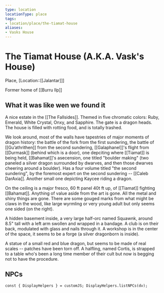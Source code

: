 ```yaml
---
type: location
locationType: place
tags: 
- location/place/the-tiamat-house
aliases:
- Vasks House
---
```


# The Tiamat House (A.K.A. Vask's House)
Place, [Location::[[Jalantar]]]

Former home of [[Burru Ilp]]

## What it was like wen we found it
A nice estate in the [[The Fallsides]].  Themed in five chromatic colors: Ruby, Emerald, White Crystal, Onxy, and Sapphire. The gate is a dragon heads. The house is filled with rotting food, and is totally trashed. 

We look around, most of the walls have tapestries of major moments of dragon history: the battle of the fork from the first sundering, the battle of [[Gu’athrithen]] from the second sundering, [[Galaphanel]]'s flight from [[Durmask]] (behind which is a door), one depciting where [[Tiamat]] is being held, [[Bahamat]]'s asecension, one titled "boulder making" (two paneled a silver dragon surrounded by dwarves, and then those dwarves cheering around a boulder). Has a four volume titled "the second sundering", by the foremost expert on the second sundering -- [[Caleb DarAxia]]. Another small one depicting Kaycee riding a dragon.

On the ceiling is a major fresco, 60 ft panel 40t ft up, of [[Tiamat]] fighting [[Bahamat]].  Anything of value aside from the art is gone. All the metal and shiny things are gone. There are some gouged marks from what might be claws in the wood, like large wyrmling or very young adult but only seems one sided (on the right).

A hidden basement inside, a very large half-orc named Squawnk, around 8.5" tall with a left arm swollen and wrapped in a bandage. A club is on their back, modulated with glass and nails through it. A workshop is in the center of the space, it seems to be a forge (a silver dragonborn is inside).

A statue of a small red and blue dragon, but seems to be made of real scales -- patches have been torn off. A halfling, named Cortis, is strapped to a table who's been a long time member of their cult but now is begging not to have the procedure. 

## NPCs
```dataviewjs
const { DisplayHelpers } = customJS; DisplayHelpers.listNPCs(dv);
```
